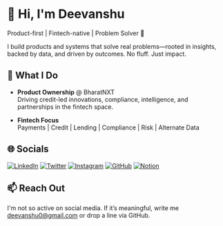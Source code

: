 # 👋 Hi, I'm Deevanshu

Product-first | Fintech-native | Problem Solver 🦈

I build products and systems that solve real problems—rooted in insights, backed by data, and driven by outcomes. No fluff. Just impact.

## 💼 What I Do

- **Product Ownership** @ BharatNXT  
  Driving credit-led innovations, compliance, intelligence, and partnerships in the fintech space.

- **Fintech Focus**  
  Payments | Credit | Lending | Compliance | Risk | Alternate Data

## 🌐 Socials

[![LinkedIn](https://img.shields.io/badge/LinkedIn-%230077B5?style=for-the-badge&logo=linkedin&logoColor=white)](https://www.linkedin.com/in/deevanshu-guru/)
[![Twitter](https://img.shields.io/badge/X-%23000000?style=for-the-badge&logo=twitter&logoColor=white)](https://x.com/deevanshu_guru)
[![Instagram](https://img.shields.io/badge/Instagram-%23E4405F?style=for-the-badge&logo=instagram&logoColor=white)](https://www.instagram.com/deevanshu_guru/)
[![GitHub](https://img.shields.io/badge/GitHub-%2312100E?style=for-the-badge&logo=github&logoColor=white)](https://github.com/deevanshuguru)
[![Notion](https://img.shields.io/badge/Notion-%23000000?style=for-the-badge&logo=notion&logoColor=white)](https://deevanshu.notion.site/Deevanshu-Guru-230b4ae0b6ae804594f4c42cb7ce6e36)

## 📫 Reach Out

I'm not so active on social media. If it’s meaningful, write me [deevanshu0@gmail.com](mailto:deevanshu0@gmail.com) or drop a line via GitHub.
